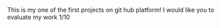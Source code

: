 This is my one of the first projects on git hub platform! I would like you to evaluate my work 1/10
